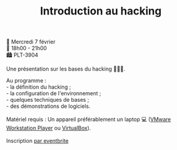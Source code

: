 ﻿---
title: Introduction au hacking
date_fr: Mercredi 7 février
time: 19h00 - 21h00
room: PLT-3904
---

<p>📅 Mercredi 7 f&eacute;vrier<br />📍 18h00 - 21h00<br />🏙 PLT-3904</p>
<p>Une pr&eacute;sentation sur les bases du hacking 👨🏽&zwj;💻.</p>
<p>Au programme :<br /> - la d&eacute;finition du hacking ;<br /> - la configuration de l'environnement ;<br /> - quelques techniques de bases ;<br /> - des d&eacute;monstrations de logiciels.<br /> <br />Mat&eacute;riel requis : Un appareil pr&eacute;f&eacute;rablement un laptop&nbsp;💻 (<a href="https://www.vmware.com/products/workstation-player/workstation-player-evaluation.html" target="_blank" rel="noopener noreferrer nofollow">VMware Workstation Player</a>&nbsp;ou&nbsp;<a href="https://www.virtualbox.org/wiki/Downloads" target="_blank" rel="noopener noreferrer nofollow">VirtualBox</a>).<br /> <br />Inscription <a href="https://goo.gl/ejZ5xE">par eventbrite</a></p>